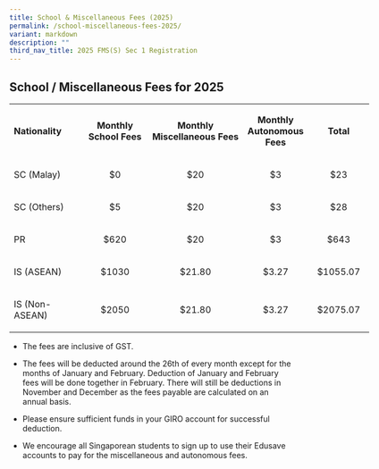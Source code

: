 ```yaml
---
title: School & Miscellaneous Fees (2025)
permalink: /school-miscellaneous-fees-2025/
variant: markdown
description: ""
third_nav_title: 2025 FMS(S) Sec 1 Registration
---
```

<h2>School / Miscellaneous Fees for 2025</h2>
<table style="width: 644px;">
<tbody>
<tr>
<td style="text-align: center; width: 106px;">
<p style="text-align: left;"><strong>Nationality</strong></p>
</td>
<td style="text-align: center; width: 106px;">
<p><strong>Monthly School Fees</strong></p>
</td>
<td style="text-align: center; width: 120px;">
<p><strong>Monthly Miscellaneous&nbsp;</strong><strong>Fees</strong></p>
</td>
<td style="text-align: center; width: 98.75px;">
<p><strong>Monthly Autonomous Fees</strong></p>
</td>
<td style="text-align: center; width: 95.25px;">
<p><strong>Total</strong></p>
</td>
</tr>
<tr>
<td style="width: 118px;">
<p>SC (Malay)</p>
</td>
<td style="width: 106px; text-align: center;">
<p>$0</p>
</td>
<td style="width: 120px; text-align: center;">
<p>$20</p>
</td>
<td style="width: 98.75px; text-align: center;">
<p>$3</p>
</td>
<td style="width: 95.25px; text-align: center;">
<p>$23</p>
</td>
</tr>
<tr>
<td style="width: 118px;">
<p>SC (Others)</p>
</td>
<td style="width: 106px; text-align: center;">
<p>$5</p>
</td>
<td style="width: 120px; text-align: center;">
<p>$20</p>
</td>
<td style="width: 98.75px; text-align: center;">
<p>$3</p>
</td>
<td style="width: 95.25px; text-align: center;">
<p>$28</p>
</td>
</tr>
<tr>
<td style="width: 118px;">
<p>PR</p>
</td>
<td style="width: 106px; text-align: center;">
<p>$620</p>
</td>
<td style="width: 120px; text-align: center;">
<p>$20</p>
</td>
<td style="width: 98.75px; text-align: center;">
<p>$3</p>
</td>
<td style="width: 95.25px; text-align: center;">
<p>$643</p>
</td>
</tr>
<tr>
<td style="width: 118px;">
<p>IS (ASEAN)</p>
</td>
<td style="width: 106px; text-align: center;">
<p>$1030</p>
</td>
<td style="width: 120px; text-align: center;">
<p>$21.80</p>
</td>
<td style="width: 98.75px; text-align: center;">
<p>$3.27</p>
</td>
<td style="width: 95.25px; text-align: center;">
<p>$1055.07</p>
</td>
</tr>
<tr>
<td style="width: 118px;">
<p>IS (Non-ASEAN)</p>
</td>
<td style="width: 106px; text-align: center;">
<p>$2050</p>
</td>
<td style="width: 120px; text-align: center;">
<p>$21.80</p>
</td>
<td style="width: 98.75px; text-align: center;">
<p>$3.27</p>
</td>
<td style="width: 95.25px; text-align: center;">
<p>$2075.07</p>
</td>
</tr>
</tbody>
</table>

*   The fees are inclusive of GST.&nbsp;&nbsp;
    

*   The fees will be deducted around the 26th of every month except for the months of January and February. Deduction of January and February fees will be done together in February. There will still be deductions in November and December as the fees payable are calculated on an annual basis.&nbsp;
    

*   Please ensure sufficient funds in your GIRO account for successful deduction.&nbsp;
    

*   We encourage all Singaporean students to sign up to use their Edusave accounts to pay for the miscellaneous and autonomous fees.